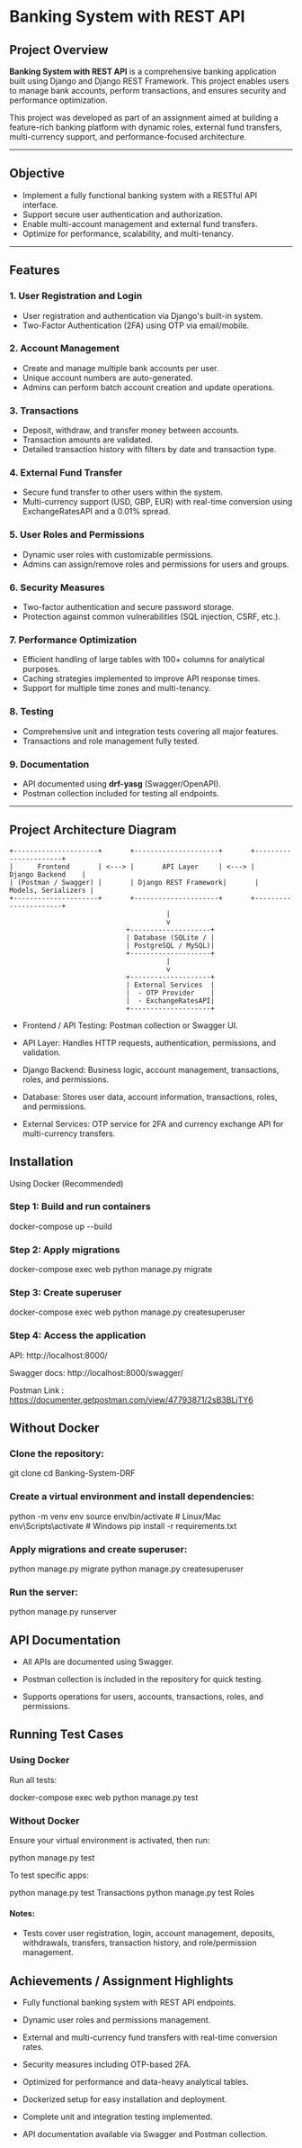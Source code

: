 # Banking System with REST API

## Project Overview
**Banking System with REST API** is a comprehensive banking application built using Django and Django REST Framework. This project enables users to manage bank accounts, perform transactions, and ensures security and performance optimization.  

This project was developed as part of an assignment aimed at building a feature-rich banking platform with dynamic roles, external fund transfers, multi-currency support, and performance-focused architecture.

---

## Objective
- Implement a fully functional banking system with a RESTful API interface.
- Support secure user authentication and authorization.
- Enable multi-account management and external fund transfers.
- Optimize for performance, scalability, and multi-tenancy.

---

## Features

### 1. User Registration and Login
- User registration and authentication via Django's built-in system.
- Two-Factor Authentication (2FA) using OTP via email/mobile.

### 2. Account Management
- Create and manage multiple bank accounts per user.
- Unique account numbers are auto-generated.
- Admins can perform batch account creation and update operations.

### 3. Transactions
- Deposit, withdraw, and transfer money between accounts.
- Transaction amounts are validated.
- Detailed transaction history with filters by date and transaction type.

### 4. External Fund Transfer
- Secure fund transfer to other users within the system.
- Multi-currency support (USD, GBP, EUR) with real-time conversion using ExchangeRatesAPI and a 0.01% spread.

### 5. User Roles and Permissions
- Dynamic user roles with customizable permissions.
- Admins can assign/remove roles and permissions for users and groups.

### 6. Security Measures
- Two-factor authentication and secure password storage.
- Protection against common vulnerabilities (SQL injection, CSRF, etc.).

### 7. Performance Optimization
- Efficient handling of large tables with 100+ columns for analytical purposes.
- Caching strategies implemented to improve API response times.
- Support for multiple time zones and multi-tenancy.

### 8. Testing
- Comprehensive unit and integration tests covering all major features.
- Transactions and role management fully tested.

### 9. Documentation
- API documented using **drf-yasg** (Swagger/OpenAPI).
- Postman collection included for testing all endpoints.

---

## Project Architecture Diagram

```plaintext
+---------------------+       +---------------------+       +----------------------+
|      Frontend       | <---> |       API Layer     | <---> |    Django Backend    |
| (Postman / Swagger) |       | Django REST Framework|       |  Models, Serializers |
+---------------------+       +---------------------+       +----------------------+
                                       |
                                       v
                             +--------------------+
                             | Database (SQLite / |
                             | PostgreSQL / MySQL)|
                             +--------------------+
                                       |
                                       v
                             +--------------------+
                             | External Services  |
                             |  - OTP Provider    |
                             |  - ExchangeRatesAPI|
                             +--------------------+
```
- Frontend / API Testing: Postman collection or Swagger UI.

- API Layer: Handles HTTP requests, authentication, permissions, and validation.

- Django Backend: Business logic, account management, transactions, roles, and permissions.

- Database: Stores user data, account information, transactions, roles, and permissions.

- External Services: OTP service for 2FA and currency exchange API for multi-currency transfers.

## Installation
Using Docker (Recommended)

### Step 1: Build and run containers

docker-compose up --build


### Step 2: Apply migrations

docker-compose exec web python manage.py migrate


### Step 3: Create superuser

docker-compose exec web python manage.py createsuperuser


### Step 4: Access the application

API: http://localhost:8000/

Swagger docs: http://localhost:8000/swagger/

Postman Link : https://documenter.getpostman.com/view/47793871/2sB3BLjTY6

## Without Docker

### Clone the repository:

git clone <repo-url>
cd Banking-System-DRF


### Create a virtual environment and install dependencies:

python -m venv env
source env/bin/activate  # Linux/Mac
env\Scripts\activate     # Windows
pip install -r requirements.txt


### Apply migrations and create superuser:

python manage.py migrate
python manage.py createsuperuser


### Run the server:

python manage.py runserver


## API Documentation

- All APIs are documented using Swagger.

- Postman collection is included in the repository for quick testing.

- Supports operations for users, accounts, transactions, roles, and permissions.

## Running Test Cases
### Using Docker

Run all tests:

docker-compose exec web python manage.py test

### Without Docker

Ensure your virtual environment is activated, then run:

python manage.py test


To test specific apps:

python manage.py test Transactions
python manage.py test Roles


#### Notes:

- Tests cover user registration, login, account management, deposits, withdrawals, transfers, transaction history, and role/permission management.

## Achievements / Assignment Highlights

- Fully functional banking system with REST API endpoints.

- Dynamic user roles and permissions management.

- External and multi-currency fund transfers with real-time conversion rates.

- Security measures including OTP-based 2FA.

- Optimized for performance and data-heavy analytical tables.

- Dockerized setup for easy installation and deployment.

- Complete unit and integration testing implemented.

- API documentation available via Swagger and Postman collection.